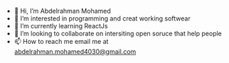 - 👋 Hi, I’m Abdelrahman Mohamed
- 👀 I’m interested in programming and creat working softwear
- 🌱 I’m currently learning ReactJs
- 💞️ I’m looking to collaborate on intersiting open soruce that help people
- 📫 How to reach me email me at abdelrahman.mohamed4030@gmail.com

<!---
Abdelrahman-bit/Abdelrahman-bit is a ✨ special ✨ repository because its `README.md` (this file) appears on your GitHub profile.
You can click the Preview link to take a look at your changes.
--->
